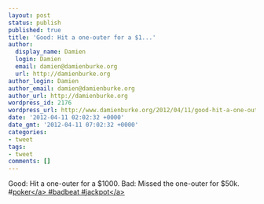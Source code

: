 ```yaml
---
layout: post
status: publish
published: true
title: 'Good: Hit a one-outer for a $1...'
author:
  display_name: Damien
  login: Damien
  email: damien@damienburke.org
  url: http://damienburke.org
author_login: Damien
author_email: damien@damienburke.org
author_url: http://damienburke.org
wordpress_id: 2176
wordpress_url: http://www.damienburke.org/2012/04/11/good-hit-a-one-outer-for-a-1/
date: '2012-04-11 02:02:32 +0000'
date_gmt: '2012-04-11 07:02:32 +0000'
categories:
- tweet
tags:
- tweet
comments: []
---
```

<p>Good: Hit a one-outer for a $1000. Bad: Missed the one-outer for $50k. #<a href="http:&#47;&#47;search.twitter.com&#47;search?q=%23poker" class="aktt_hashtag">poker<&#47;a> #badbeat #<a href="http:&#47;&#47;search.twitter.com&#47;search?q=%23jackpot" class="aktt_hashtag">jackpot<&#47;a></p>

